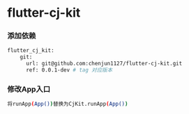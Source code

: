 # flutter-cj-kit
### 添加依赖
```bash
flutter_cj_kit:
    git:
      url: git@github.com:chenjun1127/flutter-cj-kit.git
      ref: 0.0.1-dev # tag 对应版本
```
### 修改App入口
```bash
将runApp(App())替换为CjKit.runApp(App())
```
